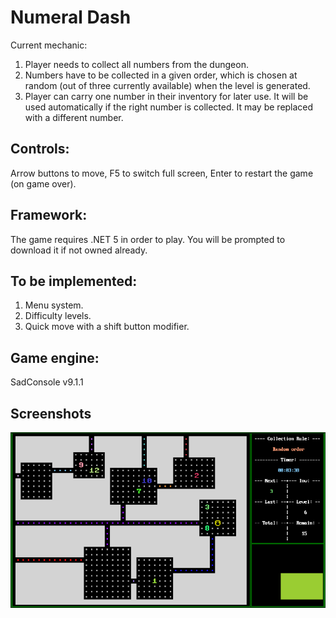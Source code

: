 # Numeral Dash
Current mechanic:
1. Player needs to collect all numbers from the dungeon.
2. Numbers have to be collected in a given order, which is chosen at random (out of three currently available) when the level is generated.
3. Player can carry one number in their inventory for later use. It will be used automatically if the right number is collected. It may be replaced with a different number.

## Controls:

Arrow buttons to move, F5 to switch full screen, Enter to restart the game (on game over).

## Framework:

The game requires .NET 5 in order to play. You will be prompted to download it if not owned already.

## To be implemented:
1. Menu system.
2. Difficulty levels.
3. Quick move with a shift button modifier.

## Game engine:

SadConsole v9.1.1

## Screenshots

![screenshot](/screenshot.png)

